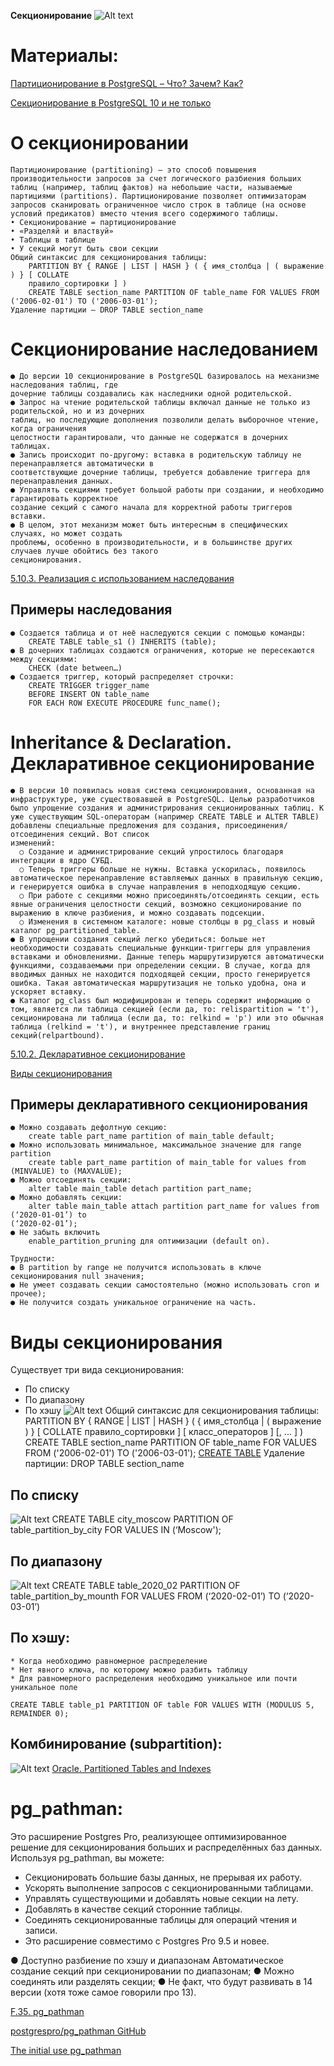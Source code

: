 **Секционирование**
  ![Alt text](image-2.png)
  
# Материалы:
   [Партиционирование в PostgreSQL – Что? Зачем? Как?](https://habr.com/ru/articles/273933/)

   [Секционирование в PostgreSQL 10 и не только](https://habr.com/ru/companies/postgrespro/articles/353472/)

# О секционировании
    Партиционирование (partitioning) — это способ повышения производительности запросов за счет логического разбиения больших таблиц (например, таблиц фактов) на небольшие части, называемые партициями (partitions). Партиционирование позволяет оптимизаторам запросов сканировать ограниченное число строк в таблице (на основе условий предикатов) вместо чтения всего содержимого таблицы.
    • Секционирование = партиционирование
    • «Разделяй и властвуй»
    • Таблицы в таблице
    • У секций могут быть свои секции
    Общий синтаксис для секционирования таблицы:
        PARTITION BY { RANGE | LIST | HASH } ( { имя_столбца | ( выражение ) } [ COLLATE
        правило_сортировки ] )
        CREATE TABLE section_name PARTITION OF table_name FOR VALUES FROM ('2006-02-01') TO ('2006-03-01');
    Удаление партиции – DROP TABLE section_name

# Секционирование наследованием
    ● До версии 10 секционирование в PostgreSQL базировалось на механизме наследования таблиц, где
    дочерние таблицы создавались как наследники одной родительской.
    ● Запрос на чтение родительской таблицы включал данные не только из родительской, но и из дочерних
    таблиц, но последующие дополнения позволили делать выборочное чтение, когда ограничения
    целостности гарантировали, что данные не содержатся в дочерних таблицах.
    ● Запись происходит по-другому: вставка в родительскую таблицу не перенаправляется автоматически в
    соответствующие дочерние таблицы, требуется добавление триггера для перенаправления данных.
    ● Управлять секциями требует большой работы при создании, и необходимо гарантировать корректное
    создание секций с самого начала для корректной работы триггеров вставки.
    ● В целом, этот механизм может быть интересным в специфических случаях, но может создать
    проблемы, особенно в производительности, и в большинстве других случаев лучше обойтись без такого
    секционирования.
   [5.10.3. Реализация с использованием наследования](https://postgrespro.ru/docs/postgresql/10/ddl-partitioning#DDL-PARTITIONING-IMPLEMENTATION-INHERITANCE)

## Примеры наследования
    ● Создается таблица и от неё наследуются секции с помощью команды:
        CREATE TABLE table_s1 () INHERITS (table);
    ● В дочерних таблицах создаются ограничения, которые не пересекаются между секциями:
        CHECK (date between…)
    ● Создается триггер, который распределяет строчки:
        CREATE TRIGGER trigger_name
        BEFORE INSERT ON table_name
        FOR EACH ROW EXECUTE PROCEDURE func_name();

# Inheritance & Declaration. Декларативное секционирование
    ● В версии 10 появилась новая система секционирования, основанная на инфраструктуре, уже существовавшей в PostgreSQL. Целью разработчиков было упрощение создания и администрирования секционированных таблиц. К уже существующим SQL-операторам (например CREATE TABLE и ALTER TABLE) добавлены специальные предложения для создания, присоединения/отсоединения секций. Вот список
    изменений:
      ○ Создание и администрирование секций упростилось благодаря интеграции в ядро СУБД.
      ○ Теперь триггеры больше не нужны. Вставка ускорилась, появилось автоматическое перенаправление вставляемых данных в правильную секцию, и генерируется ошибка в случае направления в неподходящую секцию.
      ○ При работе с секциями можно присоединять/отсоединять секции, есть явные ограничения целостности секций, возможно секционирование по выражению в ключе разбиения, и можно создавать подсекции.
      ○ Изменения в системном каталоге: новые столбцы в pg_class и новый каталог pg_partitioned_table.
    ● В упрощении создания секций легко убедиться: больше нет необходимости создавать специальные функции-триггеры для управления вставками и обновлениями. Данные теперь маршрутизируются автоматически функциями, создаваемыми при определении секции. В случае, когда для вводимых данных не находится подходящей секции, просто генерируется ошибка. Такая автоматическая маршрутизация не только удобна, она и ускоряет вставку.
    ● Каталог pg_class был модифицирован и теперь содержит информацию о том, является ли таблица секцией (если да, то: relispartition = 't'), секционирована ли таблица (если да, то: relkind = 'p') или это обычная таблица (relkind = 't'), и внутреннее представление границ секций(relpartbound).
   [5.10.2. Декларативное секционирование](https://postgrespro.ru/docs/postgresql/10/ddl-partitioning#DDL-PARTITIONING-DECLARATIVE)

   [Виды секционирования](https://habr.com/ru/companies/postgrespro/articles/353472/)

## Примеры декларативного секционирования
    ● Можно создавать дефолтную секцию:
        create table part_name partition of main_table default;
    ● Можно использовать минимальное, максимальное значение для range partition
        create table part_name partition of main_table for values from (MINVALUE) to (MAXVALUE);
    ● Можно отсоединять секции:
        alter table main_table detach partition part_name;
    ● Можно добавлять секции:
        alter table main_table attach partition part_name for values from (‘2020-01-01’) to
    (‘2020-02-01’);
    ● Не забыть включить 
        enable_partition_pruning для оптимизации (default on).

    Трудности:
    ● В partition by range не получится использовать в ключе секционирования null значения;
    ● Не умеет создавать секции самостоятельно (можно использовать cron и прочее);
    ● Не получится создать уникальное ограничение на часть.

# Виды секционирования
   Существует три вида секционирования:
   * По списку
   * По диапазону
   * По хэшу
   ![Alt text](image.png)
    Общий синтаксис для секционирования таблицы:
      PARTITION BY { RANGE | LIST | HASH } ( { имя_столбца | ( выражение ) } [ COLLATE правило_сортировки ] [ класс_операторов ] [, ... ] )
      CREATE TABLE section_name PARTITION OF table_name FOR VALUES FROM ('2006-02-01') TO ('2006-03-01');
      [CREATE TABLE](https://postgrespro.ru/docs/postgresql/10/sql-createtable)
    Удаление партиции:
      DROP TABLE section_name
    
## По списку
   ![Alt text](image-5.png)
   CREATE TABLE city_moscow PARTITION OF table_partition_by_city FOR VALUES IN (‘Moscow');

## По диапазону
   ![Alt text](image-1.png)
   CREATE TABLE table_2020_02 PARTITION OF table_partition_by_mounth FOR VALUES FROM (‘2020-02-01’) TO (‘2020-03-01’)

## По хэшу:
    * Когда необходимо равномерное распределение
    * Нет явного ключа, по которому можно разбить таблицу
    * Для равномерного распределения необходимо уникальное или почти уникальное поле
    
    CREATE TABLE table_p1 PARTITION OF table FOR VALUES WITH (MODULUS 5, REMAINDER 0);

## Комбинирование (subpartition):
   ![Alt text](image-3.png)
   [Oracle. Partitioned Tables and Indexes](https://docs.oracle.com/cd/B10500_01/server.920/a96524/c12parti.htm)


# pg_pathman:
  Это расширение Postgres Pro, реализующее оптимизированное решение для секционирования больших и распределённых баз данных. Используя pg_pathman, вы можете:
  * Секционировать большие базы данных, не прерывая их работу.
  * Ускорять выполнение запросов с секционированными таблицами.
  * Управлять существующими и добавлять новые секции на лету.
  * Добавлять в качестве секций сторонние таблицы.
  * Соединять секционированные таблицы для операций чтения и записи.
  * Это расширение совместимо с Postgres Pro 9.5 и новее.

   ● Доступно разбиение по хэшу и диапазонам Автоматическое создание секций при секционировании по диапазонам;
   ● Можно соединять или разделять секции;
   ● Не факт, что будут развивать в 14 версии (хотя тоже самое говорили про 13).

   [F.35. pg_pathman](https://postgrespro.ru/docs/postgrespro/13/pg-pathman)
   
   [postgrespro/pg_pathman GitHub](https://github.com/postgrespro/pg_pathman)
   
   [The initial use pg_pathman](https://www.programmersought.com/article/25792165890/)